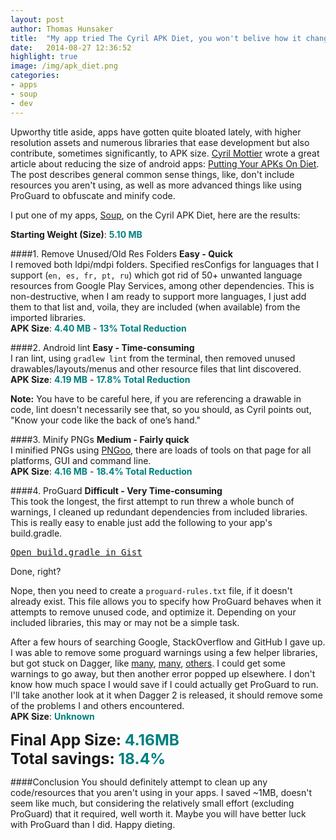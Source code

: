 ```yaml
---
layout: post
author: Thomas Hunsaker
title:  "My app tried The Cyril APK Diet, you won't belive how it changed!"
date:   2014-08-27 12:36:52
highlight: true
image: /img/apk_diet.png
categories: 
- apps
- soup
- dev
---
```


Upworthy title aside, apps have gotten quite bloated lately, with higher resolution assets and numerous libraries that ease development but also contribute, sometimes significantly, to APK size. [Cyril Mottier][cyril] wrote a great article about reducing the size of android apps: [Putting Your APKs On Diet][apk-diet]. The post describes general common sense things, like, don't include resources you aren't using, as well as more advanced things like using ProGuard to obfuscate and minify code.

I put one of my apps, [Soup][soup-play], on the Cyril APK Diet, here are the results:

**Starting Weight (Size)**: <span class="apk_text">5.10 MB</span>

####1. Remove Unused/Old Res Folders
**Easy - Quick**  
I removed both ldpi/mdpi folders. Specified resConfigs for languages that I support (`en, es, fr, pt, ru`) which got rid of 50+ unwanted language resources from Google Play Services, among other dependencies.  This is non-destructive, when I am ready to support more languages, I just add them to that list and, voila, they are included (when available) from the imported libraries.  
**APK Size**: <span class="apk_text">4.40 MB</span> - <span class="apk_text">13% Total Reduction</span>

####2. Android lint
**Easy - Time-consuming**  
I ran lint, using `gradlew lint` from the terminal, then removed unused drawables/layouts/menus and other resource files that lint discovered.  
**APK Size**: <span class="apk_text">4.19 MB</span> - <span class="apk_text">17.8% Total Reduction</span>

**Note:** You have to be careful here, if you are referencing a drawable in code, lint doesn't necessarily see that, so you should, as Cyril points out, "Know your code like the back of one’s hand."  

####3. Minify PNGs
**Medium - Fairly quick**  
I minified PNGs using [PNGoo][pnggoo], there are loads of tools on that page for all platforms, GUI and command line.  
**APK Size**: <span class="apk_text">4.16 MB</span> - <span class="apk_text">18.4% Total Reduction</span>

####4. ProGuard
**Difficult - Very Time-consuming**  
This took the longest, the first attempt to run threw a whole bunch of warnings, I cleaned up redundant dependencies from included libraries. This is really easy to enable just add the following to your app's build.gradle.

<div class="mdl-cell--hide-phone">
    <script src="https://gist.github.com/thunsaker/e1135ba5774c7bd3ca0c.js"></script>
</div>
<pre class="mdl-cell--hide-tablet mdl-cell--hide-desktop"><a href="https://gist.github.com/thunsaker/e1135ba5774c7bd3ca0c">Open build.gradle in Gist</a></pre>
<!--{% highlight groovy %}-->
<!--buildTypes {-->
<!--   release {-->
<!--      ...-->
<!--      runProguard true-->
<!--      proguardFiles getDefaultProguardFile('proguard-android.txt'), 'proguard-rules.txt'-->
<!--   }-->
<!--}-->
<!--{% endhighlight %}-->

Done, right? 

Nope, then you need to create a `proguard-rules.txt` file, if it doesn't already exist. This file allows you to specify how ProGuard behaves when it attempts to remove unused code, and optimize it. Depending on your included libraries, this may or may not be a simple task. 

After a few hours of searching Google, StackOverflow and GitHub I gave up. I was able to remove some proguard warnings using a few helper libraries, but got stuck on Dagger, like [many][dagger-issues-1], [many][dagger-issues-2], [others][dagger-issues-3]. I could get some warnings to go away, but then another error popped up elsewhere. I don't know how much space I would save if I could actually get ProGuard to run. I'll take another look at it when Dagger 2 is released, it should remove some of the problems I and others encountered.  
**APK Size**: <span class="apk_text">Unknown</span>

<div style="font-weight:bold; font-size:1.75em;">
Final App Size: <span class="apk_text">4.16MB</span><br />
Total savings: <span class="apk_text">18.4%</span>
</div>

####Conclusion
You should definitely attempt to clean up any code/resources that you aren't using in your apps. I saved ~1MB, doesn't seem like much, but considering the relatively small effort (excluding ProGuard) that it required, well worth it. Maybe you will have better luck with ProGuard than I did. Happy dieting.

[cyril]: http://cyrilmottier.com/about/
[apk-diet]: http://cyrilmottier.com/2014/08/26/putting-your-apks-on-diet/
[soup-play]: https://play.google.com/store/apps/details?id=com.thunsaker.soup
[pnggoo]: http://pngquant.org/
[dagger-issues-1]: https://plus.google.com/u/0/+Ond%C5%99ej%C4%8Cerm%C3%A1k/posts/HMiCxi4wh7J
[dagger-issues-2]: https://github.com/square/dagger/issues/202
[dagger-issues-3]: http://stackoverflow.com/questions/23951753/dagger-proguard-obfuscation-errors-creating-object-graph

<style>
	.apk_text {
		color:teal;
		font-weight:bold;
	}
</style>